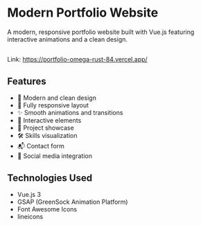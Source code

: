 # Modern Portfolio Website

A modern, responsive portfolio website built with Vue.js featuring interactive animations and a clean design.

##
Link: <https://portfolio-omega-rust-84.vercel.app/>

## Features

- 🎨 Modern and clean design
- 📱 Fully responsive layout
- ✨ Smooth animations and transitions
- 🎯 Interactive elements
- 📝 Project showcase
- 🛠️ Skills visualization
- 📬 Contact form
- 🔗 Social media integration

## Technologies Used

- Vue.js 3
- GSAP (GreenSock Animation Platform)
- Font Awesome Icons
- lineicons




